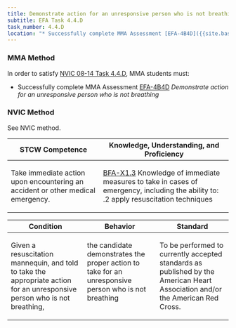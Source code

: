 ```yaml
---
title: Demonstrate action for an unresponsive person who is not breathing
subtitle: EFA Task 4.4.D 
task_number: 4.4.D
location: "* Successfully complete MMA Assessment [EFA-4B4D]({{site.baseurl}}/assessments/Common/EFA-4B4D) *Demonstrate action for an unresponsive person who is not breathing*" 
---
```



### MMA Method

In order to satisfy  [NVIC 08-14  Task  4.4.D]({{site.baseurl}}/assets/images/nvic-08-14.pdf), MMA students must:

* Successfully complete MMA Assessment [EFA-4B4D]({{site.baseurl}}/assessments/Common/EFA-4B4D) *Demonstrate action for an unresponsive person who is not breathing*


### NVIC Method

<a onclick="togglevisibility('nvic_methods')" >See NVIC method.</a>

<div id='nvic_methods' class='hide'>

<table>
<thead>
<tr>
<th class='forty'> STCW Competence </th>
<th class='sixty'> Knowledge, Understanding, and Proficiency </th>
</tr>
</thead>




<tbody>
<tr><td markdown='1'>

Take immediate action upon encountering an accident or other medical emergency.

</td><td markdown='1'>

[BFA-X1.3](../../tables/613.html#BFA-X1.3) Knowledge of immediate measures to take in cases of emergency, including the ability to:
.2  apply resuscitation techniques

</td></tr>


</tbody>
</table>


<table>
<thead>
<tr><th class='twenty'>  Condition </th><th class='twenty'> Behavior </th><th  class='sixty'>Standard </th></tr>
</thead>
<tbody >



<tr><td markdown='1'>

Given a resuscitation mannequin, and told to take the appropriate action for an unresponsive person who is not breathing,

</td><td markdown='1'>

the candidate demonstrates the proper action to take for an unresponsive person who is not breathing

<br>

<div class="tooltip">
<span class="tooltiptext">
</span>
</div>


</td><td markdown='1'>

To be performed to currently accepted standards as published by the American Heart Association and/or the American Red Cross.

</td></tr>
</tbody>
</table>
</div>
